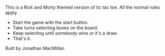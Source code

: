 This is a Rick and Morty themed version of tic tac toe. All the normal rules apply.


- Start the game with the start button.
- Take turns selecting boxes on the board.
- Keep selecting until somebody wins or it's a draw.
- That's it.







Built by Jonathan MacMillan
